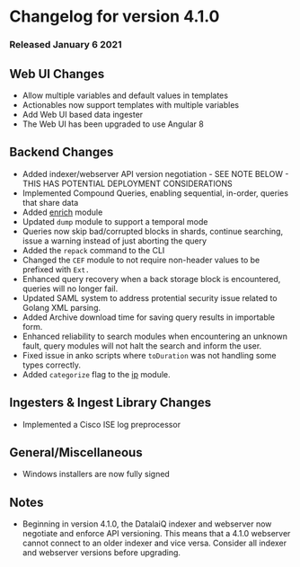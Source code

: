 # Changelog for version 4.1.0

### Released January 6 2021

## Web UI Changes
* Allow  multiple variables and default values in templates
* Actionables now support templates with multiple variables
* Add Web UI based data ingester
* The Web UI has been upgraded to use Angular 8

## Backend Changes
* Added indexer/webserver API version negotiation - SEE NOTE BELOW - THIS HAS POTENTIAL DEPLOYMENT CONSIDERATIONS
* Implemented Compound Queries, enabling sequential, in-order, queries that share data
* Added [enrich](#!search/enrich/enrich.md) module
* Updated `dump` module to support a temporal mode
* Queries now skip bad/corrupted blocks in shards, continue searching, issue a warning instead of just aborting the query
* Added the `repack` command to the CLI
* Changed the `CEF` module to not require non-header values to be prefixed with `Ext.`
* Enhanced query recovery when a back storage block is encountered, queries will no longer fail.
* Updated SAML system to address protential security issue related to Golang XML parsing.
* Added Archive download time for saving query results in importable form.
* Enhanced reliability to search modules when encountering an unknown fault, query modules will not halt the search and inform the user.
* Fixed issue in anko scripts where `toDuration` was not handling some types correctly.
* Added `categorize` flag to the [ip](#!search/ip/ip.md#Supported_Options) module.


## Ingesters & Ingest Library Changes
* Implemented a Cisco ISE log preprocessor

## General/Miscellaneous
* Windows installers are now fully signed

## Notes
* Beginning in version 4.1.0, the DatalaiQ indexer and webserver now negotiate and enforce API versioning. This means that a 4.1.0 webserver cannot connect to an older indexer and vice versa. Consider all indexer and webserver versions before upgrading.
